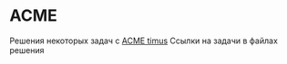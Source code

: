 ACME
====

Решения некоторых задач с  [ACME timus](http://acm.timus.ru/)
Ссылки на задачи в файлах решения
